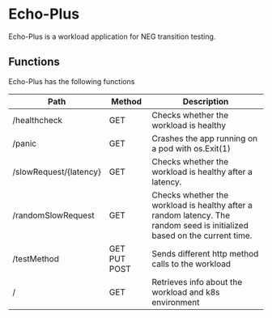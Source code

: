 # Echo-Plus

Echo-Plus is a workload application for NEG transition testing.

## Functions

Echo-Plus has the following functions


| Path                   | Method       | Description                                                                                                              |
|------------------------|--------------|--------------------------------------------------------------------------------------------------------------------------|
| /healthcheck           | GET          | Checks whether the workload is healthy                                                                                   |
| /panic                 | GET          | Crashes the app running on a pod with os.Exit(1)                                                                         |
| /slowRequest/{latency} | GET          | Checks whether the workload is healthy after a latency.                                                                  |
| /randomSlowRequest     | GET          | Checks whether the workload is healthy after a random latency. The random seed is initialized based on the current time. |
| /testMethod            | GET PUT POST | Sends different http method calls to the workload                                                                        |
| /                      | GET          | Retrieves info about the workload and k8s environment                                                                    |